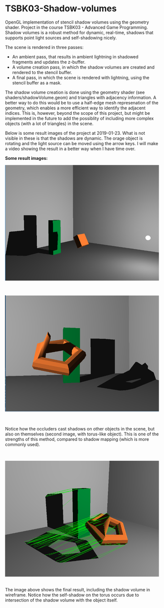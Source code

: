 # TSBK03-Shadow-volumes

OpenGL implementation of stencil shadow volumes using the geometry shader. Project in the course TSBK03 - Advanced Game Programming.
Shadow volumes is a robust method for dynamic, real-time, shadows that supports point light sources and self-shadowing nicely. 

The scene is rendered in three passes:
- An ambient pass, that results in ambient lightning in shadowed fragments and updates the z-buffer.
- A volume creation pass, in which the shadow volumes are created and rendered to the stencil buffer.
- A final pass, in which the scene is rendered with lightning, using the stencil buffer as a mask. 

The shadow volume creation is done using the geometry shader (see shaders/shadowVolume.geom) and triangles with adjacency information. A better way to do this would be to use a half-edge mesh represenation of the geometry, which enables a more efficient way to identify the adjacent indices. This is, however, beyond the scope of this project, but might be implemented in the future to add the possiblity of including more complex objects (with a lot of triangles) in the scene. 

Below is some result images of the project at 2019-01-23. What is not visible in these is that the shadows are dynamic. The orage object is rotating and the light source can be moved using the arrow keys. I will make a video showing the result in a better way when I have time over. 

**Some result images:**

![demo image 1](demoAssets/Multiple_objects.png)

<br/> 

![demo image 2](demoAssets/Self-shadow2.png)

<br/>

Notice how the occluders cast shadows on other objects in the scene, but also on themselves (second image, with torus-like object). This is one of the strengths of this method, compared to shadow mapping (which is more commonly used).

<br/> 

![demo image 3](demoAssets/show_volumes.png)

<br/>
The image above shows the final result, including the shadow volume in wireframe. Notice how the self-shadow on the torus occurs due to intersection of the shadow volume with the object itself. 
